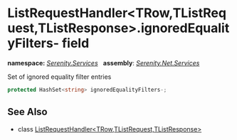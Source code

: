 # ListRequestHandler&lt;TRow,TListRequest,TListResponse&gt;.ignoredEqualityFilters- field
**namespace:** *[Serenity.Services](../../README.md#serenity.services-namespace)*   **assembly**: *[Serenity.Net.Services](../../README.md)*

Set of ignored equality filter entries

```csharp
protected HashSet<string> ignoredEqualityFilters-;
```

## See Also

* class [ListRequestHandler&lt;TRow,TListRequest,TListResponse&gt;](../ListRequestHandler-3.md)
